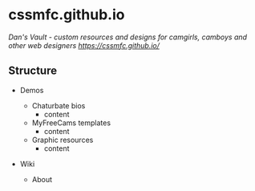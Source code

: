 # cssmfc.github.io
*Dan's Vault - custom resources and designs for camgirls, camboys and other web designers https://cssmfc.github.io/*

## Structure
* Demos
  * Chaturbate bios
    * content
  * MyFreeCams templates
    * content
  * Graphic resources
    * content
    
 * Wiki
   * About
